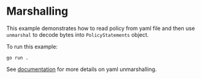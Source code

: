 # Marshalling
This example demonstrates how to read policy from yaml file and then use `unmarshal` to decode bytes into `PolicyStatements` object.

To run this example:<br>
```shell
go run .
```

See [documentation](https://pkg.go.dev/gopkg.in/yaml.v3@v3.0.1#Unmarshal) for more details on yaml unmarshalling.